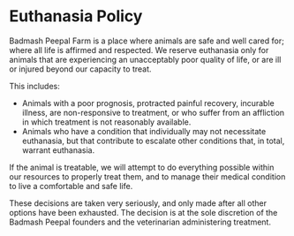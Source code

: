 Euthanasia Policy
=========

Badmash Peepal Farm is a place where animals are safe and well cared for; where all life is affirmed and respected. We reserve euthanasia only for animals that are experiencing an unacceptably poor quality of life, or are ill or injured beyond our capacity to treat.

This includes:
* Animals with a poor prognosis, protracted painful recovery, incurable illness, are non-responsive to treatment, or who suffer from an affliction in which treatment is not reasonably available.
* Animals who have a condition that individually may not necessitate euthanasia, but that contribute to escalate other conditions that, in total, warrant euthanasia.

If the animal is treatable, we will attempt to do everything possible within our resources to properly treat them, and to manage their medical condition to live a comfortable and safe life.

These decisions are taken very seriously, and only made after all other options have been exhausted. The decision is at the sole discretion of the Badmash Peepal founders and the veterinarian administering treatment.
